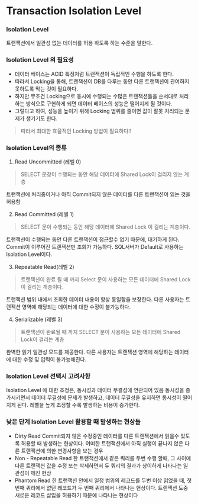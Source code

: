 # Transaction Isolation Level

### Isolation Level

트랜잭션에서 일관성 없는 데이터를 허용 하도록 하는 수준을 말한다.

### Isolation Level 의 필요성

- 데이터 베이스는 ACID 특징처럼 트랜잭션이 독립적인 수행을 하도록 한다.
- 따라서 Locking을 통해, 트랜잭션이 DB를 다루는 동안 다른 트랜잭션이 관여하지 못하도록 막는 것이 필요하다.
- 하지만 무조건 Locking으로 동시에 수행되는 수많은 트랜잭션들을 순서대로 처리하는 방식으로 구현하게 되면 데이터 베이스의 성능은 떨어지게 될 것이다.
- 그렇다고 하여, 성능을 높이기 위해 Locking 범위를 줄이면 값이 잘못 처리되는 문제가 생기기도 한다.

> 따라서 최대한 효율적인 Locking 방법이 필요하다!!

### Isolation Level의 종류

1. Read Uncommitted (레벨 0)
> SELECT 문장이 수행되는 동안 해당 데이터에 Shared Lock이 걸리지 않는 계층

트랜잭션에 처리중이거나 아직 Commit되지 않은 데이터를 다른 트랜잭션이 읽는 것을 허용함

2. Read Committed (레벨 1)
> SELECT 문이 수행되는 동안 해당 데이터에 Shared Lock 이 걸리는 계층이다.

트랜잭션이 수행되는 동안 다른 트랜잭션이 접근할수 없기 때문에, 대기하게 된다.
Commit이 이루어진 트랜잭션만 조회가 가능하다.
SQL서버가 Default로 사용하는 Isolation Level이다.

3. Repeatable Read(레벨 2)
> 트랜잭션이 완료 될 때 까지 Select 문이 사용하는 모든 데이터에 Shared Lock이 걸리는 계층이다.

트랜잭션 범위 내에서 조회한 데이터 내용이 항상 동일함을 보장한다.
다른 사용자는 트랜잭션 영역에 해당되는 데이터에 대한 수정이 불가능하다.

4. Serializable (레벨 3)
> 트랜잭션이 완료될 때 까지 SELECT 문이 사용하는 모든 데이터에 Shared Lock이 걸리는 계층

완벽한 읽기 일관성 모드를 제공한다.
다른 사용자는 트랜잭션 영역에 해당하는 데이터에 대한 수정 및 입력이 불가능해진다.


### Isolation Level 선택시 고려사항
Isolation Level 에 대한 조정은, 동시성과 데이터 무결성에 연관되어 있음
동시성을 증가시키면서 데이터 무결성에 문제가 발생하고, 데이터 무결성을 유지하면 동시성이 떨어지게 된다.
레벨을 높게 조정할 수록 발생하는 비용이 증가한다.

### 낮은 단계 Isolation Level 활용할 때 발생하는 현상들
- Dirty Read
Commit되지 않은 수정중인 데이터를 다른 트랜잭션에서 읽을수 있도록 허용할 때 발생하는 현상이다.
어떠한 트랜잭션에서 아직 실행이 끝나지 않은 다른 트랜잭션에 의한 변경사항을 보는 경우
- Non - Repeatable Read
한 트랜잭션에서 같은 쿼리를 두번 수행 할때, 그 사이에 다른 트랜잭션 값을 수정 또는 삭제하면서 두 쿼리의 결과가 상이하게 나타나는 일관성이 깨진 현상
- Phantom Read
한 트랜잭션 안에서 일정 범위의 레코드를 두번 이상 읽었을 때, 첫 번째 쿼리에서 없던 레코드가 두 번째 쿼리에서 나타나는 현상이다.
트랜잭션 도중 새로운 레코드 삽입을 허용하기 때문에 나타나는 현상이다
